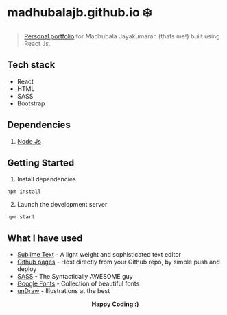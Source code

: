 # madhubalajb.github.io :snowflake:
> [Personal portfolio](https://madhubalajb.github.io/) for Madhubala Jayakumaran (thats me!) built using React Js.

## Tech stack
- React 
- HTML
- SASS
- Bootstrap

## Dependencies
1. [Node Js](https://nodejs.org/en/download/)

## Getting Started
1. Install dependencies  
```
npm install
```
2. Launch the development server  
```
npm start
```
## What I have used
* [Sublime Text](https://www.sublimetext.com/3) - A light weight and sophisticated text editor
* [Github pages](https://pages.github.com/) - Host directly from your Github repo, by simple push and deploy
* [SASS](https://sass-lang.com/) - The Syntactically AWESOME guy
* [Google Fonts](https://fonts.google.com/) - Collection of beautiful fonts
* [unDraw](https://undraw.co/) - Illustrations at the best

 <p align='center'><b>Happy Coding :)</b></p>